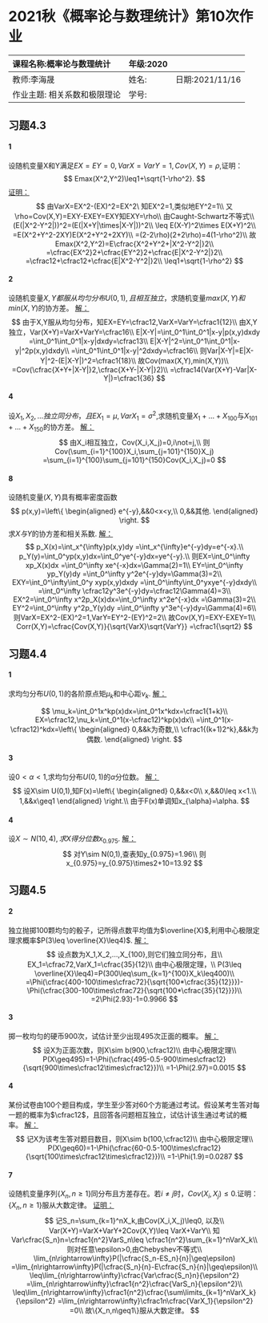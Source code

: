 # 2021秋《概率论与数理统计》第10次作业

| 课程名称:概率论与数理统计    | 年级:2020 |                 |
| :--------------------------- | --------- | :-------------- |
| 教师:李海晟                  | 姓名:     | 日期:2021/11/16 |
| 作业主题: 相关系数和极限理论 | 学号:     |                 |

## 习题4.3

#### 1
设随机变量X和Y满足$EX=EY=0,VarX=VarY=1,Cov(X,Y)=\rho$,证明：
$$
Emax(X^2,Y^2)\leq1+\sqrt{1-\rho^2}.
$$
<u>证明：</u>
$$
由VarX=EX^2-(EX)^2=EX^2\ 知EX^2=1,类似地EY^2=1\\
又\rho=Cov(X,Y)=EXY-EXEY=EXY知EXY=\rho\\
由Caught-Schwartz不等式\\
(E(|X^2-Y^2|))^2=(E(|X+Y|\times|X-Y|))^2\\
\leq E(X-Y)^2\times E(X+Y)^2\\
=E(X^2+Y^2-2XY)E(X^2+Y^2+2XY)\\
=(2-2\rho)(2+2\rho)=4(1-\rho^2)\\
故Emax(X^2,Y^2)=E\cfrac{X^2+Y^2+|X^2-Y^2|}2\\
=\cfrac{EX^2}2+\cfrac{EY^2}2+\cfrac{E|X^2-Y^2|}2\\
=\cfrac12+\cfrac12+\cfrac{E|X^2-Y^2|}2\\
\leq1+\sqrt{1-\rho^2}
$$



#### 2
设随机变量$X,Y都服从均匀分布U(0,1),且相互独立$，求随机变量$max(X,Y)和min(X,Y)$的协方差。
<u>解：</u>
$$
由于X,Y服从均匀分布，知EX=EY=\cfrac12,VarX=VarY=\cfrac1{12}\\
由X,Y独立，Var(X+Y)=VarX+VarY=\cfrac16\\
E|X-Y|=\int_0^1\int_0^1|x-y|p(x,y)dxdy
=\int_0^1\int_0^1|x-y|dxdy=\cfrac13\\
E|X-Y|^2=\int_0^1\int_0^1|x-y|^2p(x,y)dxdy\\
=\int_0^1\int_0^1|x-y|^2dxdy=\cfrac16\\
则Var|X-Y|=E|X-Y|^2-(E|X-Y|)^2=\cfrac1{18}\\
故Cov(max(X,Y),min(X,Y))\\
=Cov(\cfrac{X+Y+|X-Y|}2,\cfrac{X+Y-|X-Y|}2)\\
=\cfrac14(Var(X+Y)-Var|X-Y|)=\cfrac1{36}
$$




#### 4
设$X_1,X_2,...独立同分布，且EX_1=\mu,VarX_1=\sigma^2$,求随机变量$X_1+...+X_{100}$与$X_{101}+...+X_{150}$的协方差。
<u>解：</u>
$$
由X_i相互独立，Cov(X_i,X_j)=0,i\not=j,\\
则Cov(\sum_{i=1}^{100}X_i,\sum_{j=101}^{150}X_j)
=\sum_{i=1}^{100}\sum_{j=101}^{150}Cov(X_i,X_j)=0
$$



#### 8
设随机变量$(X,Y)$具有概率密度函数
$$
p(x,y)=\left\{
\begin{aligned}
e^{-y},&&0<x<y,\\
0,&&其他.
\end{aligned}
\right.
$$
求$X与Y$的协方差和相关系数.
<u>解：</u>
$$
p_X(x)=\int_x^{\infty}p(x,y)dy
=\int_x^{\infty}e^{-y}dy=e^{-x}.\\
p_Y(y)=\int_0^yp(x,y)dx=\int_0^ye^{-y}dx=ye^{-y}.\\
则EX=\int_0^\infty xp_X(x)dx
=\int_0^\infty xe^{-x}dx=\Gamma(2)=1\\
EY=\int_0^\infty yp_Y(y)dy
=\int_0^\infty y^2e^{-y}dy=\Gamma(3)=2\\
EXY=\int_0^\infty\int_0^y xyp(x,y)dxdy
=\int_0^\infty\int_0^yxye^{-y}dxdy\\
=\int_0^\infty \cfrac12y^3e^{-y}dy=\cfrac12\Gamma(4)=3\\
EX^2=\int_0^\infty x^2p_X(x)dx=\int_0^\infty x^2e^{-x}dx
=\Gamma(3)=2\\
EY^2=\int_0^\infty y^2p_Y(y)dy
=\int_0^\infty y^3e^{-y}dy=\Gamma(4)=6\\
则VarX=EX^2-(EX)^2=1,VarY=EY^2-(EY)^2=2\\
故Cov(X,Y)=EXY-EXEY=1\\
Corr(X,Y)=\cfrac{Cov(X,Y)}{\sqrt{VarX}\sqrt{VarY}}
=\cfrac1{\sqrt2}
$$




## 习题4.4
#### 1
求均匀分布$U(0,1)$的各阶原点矩$\mu_k$和中心距$\nu_k$.
<u>解：</u>

$$
\mu_k=\int_0^1x^kp(x)dx=\int_0^1x^kdx=\cfrac1{1+k}\\
EX=\cfrac12,\nu_k=\int_0^1(x-\cfrac12)^kp(x)dx\\
=\int_0^1(x-\cfrac12)^kdx=\left\{
\begin{aligned}
0,&&k为奇数,\\
\cfrac1{(k+1)2^k},&&k为偶数.
\end{aligned}
\right.
$$


#### 3
设$0<\alpha<1$,求均匀分布$U(0,1)$的$\alpha$分位数。
<u>解：</u>
$$
设X\sim U(0,1),知F(x)=\left\{
\begin{aligned}
0,&&x<0\\
x,&&0\leq x<1.\\
1,&&x\geq1
\end{aligned}
\right.\\
由于F(x)单调知x_{\alpha}=\alpha.
$$



#### 4
设$X\sim N(10,4),求X得分位数x_{0.975}$.
<u>解：</u>
$$
对Y\sim N(0,1),查表知y_{0.975}=1.96\\
则x_{0.975}=y_{0.975}\times2+10=13.92
$$


## 习题4.5

#### 2
独立抛掷100颗均匀的骰子，记所得点数平均值为$\overline{X}$,利用中心极限定理求概率$P(3\leq \overline{X}\leq4)$.
<u>解：</u>
$$
设点数为X_1,X_2,...,X_{100},则它们独立同分布，且\\
EX_1=\cfrac72,VarX_1=\cfrac{35}{12}\\
由中心极限定理，\\
P(3\leq \overline{X}\leq4)=P(300\leq\sum_{k=1}^{100}X_k\leq400)\\
=\Phi(\cfrac{400-100\times\cfrac72}{\sqrt{100*\cfrac{35}{12}}})-\Phi(\cfrac{300-100\times\cfrac72}{\sqrt{100*\cfrac{35}{12}}})\\
=2\Phi(2.93)-1=0.9966
$$




#### 3
掷一枚均匀的硬币900次，试估计至少出现495次正面的概率。
<u>解：</u>
$$
设X为正面次数，则X\sim b(900,\cfrac12)\\
由中心极限定理\\
P(X\geq495)=1-\Phi(\cfrac{495-0.5-900\times\cfrac12}{\sqrt{900\times\cfrac12\times\cfrac12}})\\
=1-\Phi(2.97)=0.0015
$$




#### 4
某份试卷由100个题目构成，学生至少答对60个方能通过考试。假设某考生答对每一题的概率为$\cfrac12$，且回答各问题相互独立，试估计该生通过考试的概率。
<u>解：</u>
$$
记X为该考生答对题目数目，则X\sim b(100,\cfrac12)\\
由中心极限定理\\
P(X\geq60)=1-\Phi(\cfrac{60-0.5-100\times\cfrac12}{\sqrt{100\times\cfrac12\times\cfrac12}})\\
=1-\Phi(1.9)=0.0287
$$




#### 7
设随机变量序列$\{X_n,n\geq1\}$同分布且方差存在。若$i\not=j$时，$Cov(X_i,X_j)\leq0$.证明：$\{X_n,n\geq1\}$服从大数定律。
<u>证明：</u>
$$
记S_n=\sum_{k=1}^nX_k,由Cov(X_i,X_j)\leq0,
以及\\
Var(X+Y)=VarX+VarY+2Cov(X,Y)\leq VarX+VarY\\
知Var\cfrac{S_n}n=\cfrac1{n^2}VarS_n\leq
\cfrac1{n^2}\sum_{k=1}^nVarX_k\\
则对任意\epsilon>0,由Chebyshev不等式\\
\lim_{n\rightarrow\infty}P(|\cfrac{S_n-ES_n}{n}|\geq\epsilon)
=\lim_{n\rightarrow\infty}P(|\cfrac{S_n}{n}-E\cfrac{S_n}{n}|\geq\epsilon)\\
\leq\lim_{n\rightarrow\infty}\cfrac{Var\cfrac{S_n}n}{\epsilon^2}
=\lim_{n\rightarrow\infty}\cfrac1{n^2}\cfrac{VarS_n}{\epsilon^2}\\
\leq\lim_{n\rightarrow\infty}\cfrac1{n^2}\cfrac{\sum\limits_{k=1}^nVarX_k}{\epsilon^2}
=\lim_{n\rightarrow\infty}\cfrac1n\cfrac{VarX_1}{\epsilon^2}
=0\\
故\{X_n,n\geq1\}服从大数定律。
$$
